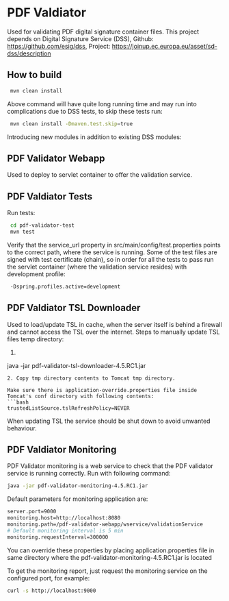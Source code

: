 PDF Valdiator
=============

Used for validating PDF digital signature container files.
This project depends on Digital Signature Service (DSS), Github: https://github.com/esig/dss, Project: https://joinup.ec.europa.eu/asset/sd-dss/description

How to build
------------

```bash
 mvn clean install
```

Above command will have quite long running time and may run into complications due to DSS tests, to skip these tests run:
```bash
 mvn clean install -Dmaven.test.skip=true
```

Introducing new modules in addition to existing DSS modules:

PDF Validator Webapp
--------------------

Used to deploy to servlet container to offer the validation service.

PDF Valdiator Tests
-------------------

Run tests:
```bash
 cd pdf-validator-test
 mvn test
```
Verify that the service_url property in src/main/config/test.properties points to the correct path, where the service is running.
Some of the test files are signed with test certificate (chain), so in order for all the tests to pass run the servlet container (where the validation service resides) with development profile:
```bash
 -Dspring.profiles.active=development
```

PDF Valdiator TSL Downloader
----------------------------

Used to load/update TSL in cache, when the server itself is behind a firewall and cannot access the TSL over the internet.
Steps to manually update TSL files temp directory:
1. ```bash
java -jar pdf-validator-tsl-downloader-4.5.RC1.jar
``` -> It creates tmp directory in same directory where the JAR file is.
2. Copy tmp directory contents to Tomcat tmp directory.

Make sure there is application-override.properties file inside Tomcat's conf directory with following contents:
```bash
trustedListSource.tslRefreshPolicy=NEVER
```
When updating TSL the service should be shut down to avoid unwanted behaviour.

PDF Valdiator Monitoring
------------------------

PDF Validator monitoring is a web service to check that the PDF validator service is running correctly. Run with following command:
```bash
java -jar pdf-validator-monitoring-4.5.RC1.jar
```

Default parameters for monitoring application are:
```bash
server.port=9000
monitoring.host=http://localhost:8080
monitoring.path=/pdf-validator-webapp/wservice/validationService
# Default monitoring interval is 5 min
monitoring.requestInterval=300000
```
You can override these properties by placing application.properties file in same directory where the pdf-validator-monitoring-4.5.RC1.jar is located

To get the monitoring report, just request the monitoring service on the configured port, for example:
```bash
curl -s http://localhost:9000
```
